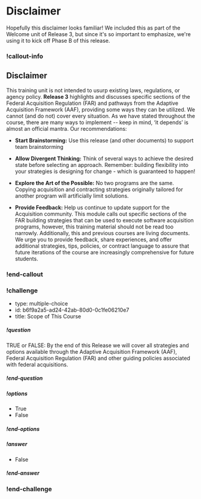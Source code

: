 # Disclaimer
Hopefully this disclaimer looks familiar! We included this as part of the Welcome unit of Release 3, but since it's so important to emphasize, we're using it to kick off Phase B of this release.  

### !callout-info
## Disclaimer
This training unit is not intended to usurp existing laws, regulations, or agency policy. **Release 3** highlights and discusses specific sections of the Federal Acquisition Regulation (FAR) and pathways from the Adaptive Acquisition Framework (AAF), providing some ways they can be utilized. We cannot (and do not) cover every situation. As we have stated throughout the course, there are many ways to implement -- keep in mind, ‘it depends’ is almost an official mantra. Our recommendations:  

* **Start Brainstorming:** Use this release (and other documents) to support team brainstorming  

* **Allow Divergent Thinking:** Think of several ways to achieve the desired state before selecting an approach. Remember: building flexibility into your strategies is designing for change - which is guaranteed to happen!  

* **Explore the Art of the Possible:** No two programs are the same. Copying acquisition and contracting strategies originally tailored for another program will artificially limit solutions.  

* **Provide Feedback:** Help us continue to update support for the Acquisition community. This module calls out specific sections of the FAR  building strategies that can be used to execute software acquisition programs, however, this training material should not be read too narrowly. Additionally, this and previous courses are living documents. We urge you to provide feedback, share experiences, and offer additional strategies, tips, policies, or contract language to assure that future iterations of the course are increasingly comprehensive for future students.
### !end-callout



<!-- >>>>>>>>>>>>>>>>>>>>>> BEGIN CHALLENGE >>>>>>>>>>>>>>>>>>>>>> -->
<!-- Replace everything in square brackets [] and remove brackets  -->

### !challenge

* type: multiple-choice
* id: b6f9a2a5-ad24-42ab-80d0-0c1fe06210e7
* title: Scope of This Course
<!-- * points: [1] (optional, the number of points for scoring as a checkpoint) -->
<!-- * topics: [python, pandas] (optional the topics for analyzing points) -->

##### !question

TRUE or FALSE: By the end of this Release we will cover all strategies and options available through the Adaptive Acquisition Framework (AAF), Federal Acquisition Regulation (FAR) and other guiding policies associated with federal acquisitions.

##### !end-question

##### !options

* True
* False
##### !end-options

##### !answer

* False

##### !end-answer

<!-- other optional sections -->
<!-- !hint - !end-hint (markdown, hidden, students click to view) -->
<!-- !rubric - !end-rubric (markdown, instructors can see while scoring a checkpoint) -->
<!-- !explanation - !end-explanation (markdown, students can see after answering correctly) -->

### !end-challenge

<!-- ======================= END CHALLENGE ======================= -->
